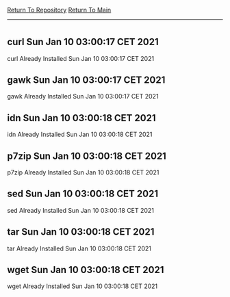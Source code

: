 [Return To Repository](https://github.com/bast69/piholeparser/)
[Return To Main](https://github.com/bast69/piholeparser/blob/master/RecentRunLogs/Mainlog.md)
____________________________________
# 
## curl Sun Jan 10 03:00:17 CET 2021
curl Already Installed Sun Jan 10 03:00:17 CET 2021
## gawk Sun Jan 10 03:00:17 CET 2021
gawk Already Installed Sun Jan 10 03:00:17 CET 2021
## idn Sun Jan 10 03:00:18 CET 2021
idn Already Installed Sun Jan 10 03:00:18 CET 2021
## p7zip Sun Jan 10 03:00:18 CET 2021
p7zip Already Installed Sun Jan 10 03:00:18 CET 2021
## sed Sun Jan 10 03:00:18 CET 2021
sed Already Installed Sun Jan 10 03:00:18 CET 2021
## tar Sun Jan 10 03:00:18 CET 2021
tar Already Installed Sun Jan 10 03:00:18 CET 2021
## wget Sun Jan 10 03:00:18 CET 2021
wget Already Installed Sun Jan 10 03:00:18 CET 2021
